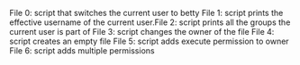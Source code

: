 File 0: script that switches the current user to betty
File 1: script prints the effective username of the current user.File 2: script prints all the groups the current user is part of
File 3: script changes the owner of the file
File 4: script creates an empty file
File 5: script adds execute permission to owner
File 6: script adds multiple permissions
